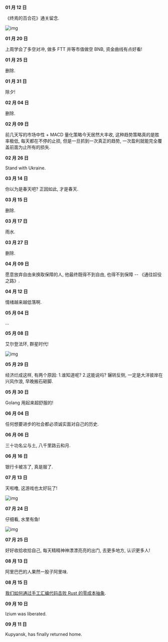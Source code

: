 **01 月 12 日**

《终焉的百合花》通关留念.

![img](/img/diary/2022/ender_lilies.png)

**01 月 20 日**

上周学会了多空对冲, 做多 FTT 并等市值做空 BNB, 资金曲线有点好看!

**01 月 25 日**

删除.

**01 月 31 日**

除夕!

**02 月 04 日**

删除.

**02 月 09 日**

前几天写的市场中性 + MACD 量化策略今天居然大丰收, 这种趋势策略真的是胜率极低, 每天都在不停的止损, 但是一旦抓到一次真正的趋势, 一次盈利就能完全覆盖前面为止所有的损失.

**02 月 26 日**

Stand with Ukraine.

**03 月 14 日**

你以为是春天吧? 正因如此, 才是春天.

**03 月 15 日**

删除.

**03 月 17 日**

雨水.

**03 月 27 日**

删除.

**04 月 09 日**

愿意放弃自由来换取保障的人, 他最终既得不到自由, 也得不到保障 -- 《通往奴役之路》.

**04 月 12 日**

情绪越来越低落啊.

**05 月 04 日**

...

**05 月 08 日**

艾尔登法环, 群星时代!

![img](/img/diary/2022/age_of_stars.png)

**05 月 29 日**

经济烂成这样, 有两个原因: 1.谁知道呢? 2.这能说吗? 辗转反侧, 一定是大洋彼岸在兴风作浪, 早晚搬石砸脚.

**05 月 30 日**

Golang 用起来超舒服的!

**06 月 04 日**

任何想要进步的社会都必须诚实面对自己的历史.

**06 月 06 日**

三十功名尘与土, 八千里路云和月.

**06 月 16 日**

银行卡被冻了, 真是服了.

**07 月 13 日**

天啦噜, 这游戏也太好玩了!

![img](/img/diary/2022/ai_the_somnium_files_nirvana_initiative.jpg)

**07 月 24 日**

仔细看, 水里有鱼!

![img](/img/diary/2022/shen_long_chuan.jpg)

**07 月 25 日**

好好收拾收拾自己, 每天精精神神漂漂亮亮的出门, 去更多地方, 认识更多人!

**08 月 13 日**

阿里巴巴的人果然一股子阿里味.

**08 月 15 日**

[我们如何通过手工汇编代码击败 Rust 的零成本抽象](https://www.bilibili.com/video/BV1Ve4y1D7Ew/?spm_id_from=333.788).

**09 月 10 日**

Izium was liberated.

**09 月 11 日**

Kupyansk, has finally returned home.
